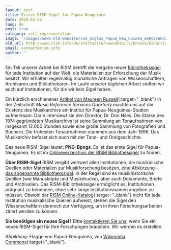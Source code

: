 ```yaml
---
layout: post
title: Erstes RISM-Sigel für Papua-Neuguinea
date: 2020-03-23
lang: de
post: true
category: self_representation
image: "/images/news-old-website/csm_Siglum_Papua_New_Guinea_e69c8c66d2.png"
old_url: http://www.rism.info/de/startseite/newsdetails/browse/62/article/64/first-rism-siglum-for-papua-new-guinea.html
email: contact@rism.info
author: ''
---
```



Ein Teil unserer Arbeit bei RISM betrifft die Vergabe neuer [Bibliothekssigel](/de/rism-bibliothekssigel.html) für jede Institution auf der Welt, die Materialien zur Erforschung der Musik besitzt. Wir erhalten regelmäßig monatliche Anfragen von Wissenschaftlern, Archivaren und Bibliothekaren. Im Laufe unserer täglichen Arbeit stoßen wir auch auf Institutionen, für die wir kein Sigel haben.

Ein kürzlich erschienener [Artikel von Maureen Russell](https://www.tandfonline.com/doi/full/10.1080/10588167.2019.1668129){:target="_blank"} in der Zeitschrift _Music Reference Services Quarterly_ machte uns auf die Existenz des Musikarchivs am Institut für Papua-Neuguinea-Studien aufmerksam. Darin interviewt sie den Direktor, Dr. Don Niles. Die Stärke des 1974 gegründeten Musikarchivs ist seine Sammlung an Tonaufnahmen von insgesamt 12.000 Stunden sowie eine große Sammlung von Fotografien und Büchern. Die frühesten Tonaufnahmen stammen aus dem Jahr 1898. Das Musikarchiv befasst sich auch mit der Tanz- und Oralgeschichte.

Das neue RISM-Sigel lautet: **PNG-Bpngs**. Es ist das erste Sigel für Papua-Neuguinea. Es ist im [Onlineverzeichnis der RISM Bibliothessigel](/de/rism-bibliothekssigel.html) zu finden.

**Über RISM-Sigel**
RISM vergibt weltweit allen Institutionen, die musikalische Quellen oder Materialien zur Musikforschung besitzen, eine Abkürzung - [das sogenannte Bibliothekssigel](/de/rism-bibliothekssigel/ueber-sigel.html). In der Regel sind es musikhistorische Quellen (wie Manuskripte und Musikdrucke), aber auch Dokumente, Briefe und Archivalien. Das RISM-Bibliothekssigel ermöglicht es, Institutionen prägnant zu benennen, ohne sehr lange Institutionsnamen angeben zu müssen. Obwohl der [RISM Online-Katalog](https://opac.rism.info/){:target="_blank"} nicht für jede Institution musikalische Quellen aufweist, stehen die Sigel den Wissenschaftlern dennoch zur Verfügung, um in ihren Forschungsarbeiten zitiert werden zu können.

**Sie benötigen ein neues Sigel?**
Bitte [kontaktieren Sie uns](mailto:contact@rism.info), wenn Sie ein neues RISM-Sigel für Ihre Forschungen brauchen. Wir werden es erstellen.



_Abbildung_: Flagge von Papua-Neuguinea, von [Wikimedia Commons](https://commons.wikimedia.org/wiki/File:Flag_of_Papua_New_Guinea.svg){:target="_blank"}.


